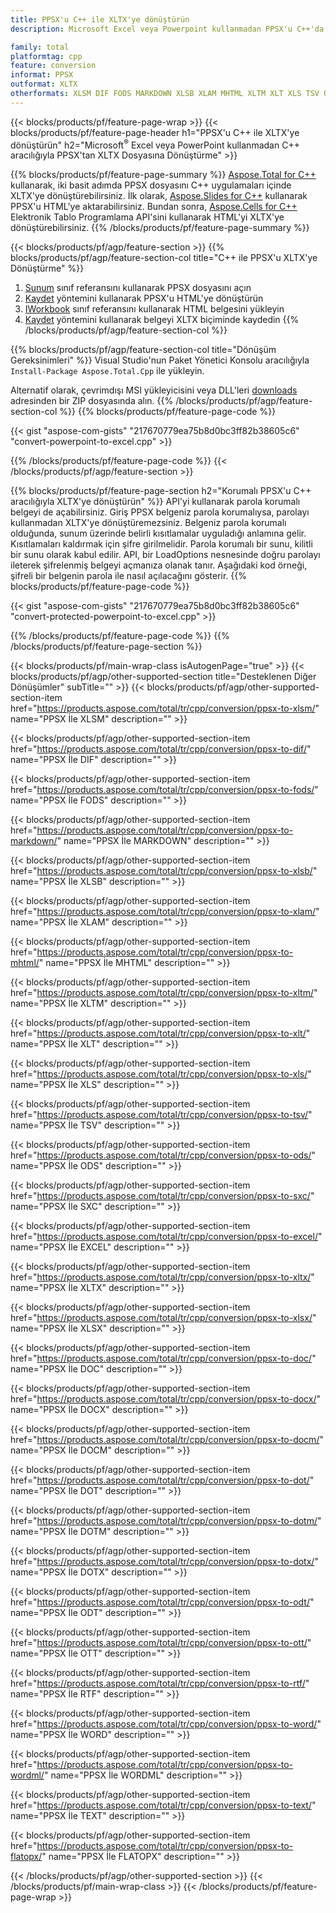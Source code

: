 ```yaml
---
title: PPSX'u C++ ile XLTX'ye dönüştürün
description: Microsoft Excel veya Powerpoint kullanmadan PPSX'u C++'da XLTX'ye aktarın

family: total
platformtag: cpp
feature: conversion
informat: PPSX
outformat: XLTX
otherformats: XLSM DIF FODS MARKDOWN XLSB XLAM MHTML XLTM XLT XLS TSV ODS SXC EXCEL CSV XLSX DOC DOCX DOCM DOT DOTM DOTX ODT OTT RTF WORD WORDML TEXT FLATOPX
---
```

{{< blocks/products/pf/feature-page-wrap >}}
{{< blocks/products/pf/feature-page-header h1="PPSX'u C++ ile XLTX'ye dönüştürün" h2="Microsoft<sup>&reg;</sup> Excel veya PowerPoint kullanmadan C++ aracılığıyla PPSX'tan XLTX Dosyasına Dönüştürme" >}}

{{% blocks/products/pf/feature-page-summary %}}
[Aspose.Total for C++](https://products.aspose.com/total/cpp/) kullanarak, iki basit adımda PPSX dosyasını C++ uygulamaları içinde XLTX'ye dönüştürebilirsiniz. İlk olarak, [Aspose.Slides for C++](https://products.aspose.com/slides/cpp/) kullanarak PPSX'u HTML'ye aktarabilirsiniz. Bundan sonra, [Aspose.Cells for C++](https://products.aspose.com/cells/cpp/) Elektronik Tablo Programlama API'sini kullanarak HTML'yi XLTX'ye dönüştürebilirsiniz. 
{{% /blocks/products/pf/feature-page-summary  %}}

{{< blocks/products/pf/agp/feature-section >}}
{{% blocks/products/pf/agp/feature-section-col title="C++ ile PPSX'u XLTX'ye Dönüştürme" %}}
1. [Sunum](https://reference.aspose.com/slides/cpp/class/aspose.slides.presentation) sınıf referansını kullanarak PPSX dosyasını açın
2. [Kaydet](https://reference.aspose.com/slides/cpp/class/aspose.slides.presentation#a06fe2a156063c8c3e5ada2713bb697ba) yöntemini kullanarak PPSX'u HTML'ye dönüştürün
3. [IWorkbook](https://reference.aspose.com/cells/cpp/class/aspose.cells.i_workbook) sınıf referansını kullanarak HTML belgesini yükleyin
4. [Kaydet](https://reference.aspose.com/cells/cpp/class/aspose.cells.i_workbook#a5dc7de23f7ceba76a05dc1d49f51502e) yöntemini kullanarak belgeyi XLTX biçiminde kaydedin
{{% /blocks/products/pf/agp/feature-section-col %}}

{{% blocks/products/pf/agp/feature-section-col title="Dönüşüm Gereksinimleri" %}}
Visual Studio'nun Paket Yönetici Konsolu aracılığıyla ```Install-Package Aspose.Total.Cpp``` ile yükleyin.

Alternatif olarak, çevrimdışı MSI yükleyicisini veya DLL'leri [downloads](https://releases.aspose.com/total/cpp) adresinden bir ZIP dosyasında alın.
{{% /blocks/products/pf/agp/feature-section-col %}}
{{% blocks/products/pf/feature-page-code %}}

{{< gist "aspose-com-gists" "217670779ea75b8d0bc3ff82b38605c6" "convert-powerpoint-to-excel.cpp" >}}



{{% /blocks/products/pf/feature-page-code %}}
{{< /blocks/products/pf/agp/feature-section >}}

{{% blocks/products/pf/feature-page-section  h2="Korumalı PPSX'u C++ aracılığıyla XLTX'ye dönüştürün" %}}
API'yi kullanarak parola korumalı belgeyi de açabilirsiniz. Giriş PPSX belgeniz parola korumalıysa, parolayı kullanmadan XLTX'ye dönüştüremezsiniz. Belgeniz parola korumalı olduğunda, sunum üzerinde belirli kısıtlamalar uyguladığı anlamına gelir. Kısıtlamaları kaldırmak için şifre girilmelidir. Parola korumalı bir sunu, kilitli bir sunu olarak kabul edilir. API, bir LoadOptions nesnesinde doğru parolayı ileterek şifrelenmiş belgeyi açmanıza olanak tanır. Aşağıdaki kod örneği, şifreli bir belgenin parola ile nasıl açılacağını gösterir.
{{% blocks/products/pf/feature-page-code %}}

{{< gist "aspose-com-gists" "217670779ea75b8d0bc3ff82b38605c6" "convert-protected-powerpoint-to-excel.cpp" >}}

{{% /blocks/products/pf/feature-page-code  %}}
{{% /blocks/products/pf/feature-page-section %}}

{{< blocks/products/pf/main-wrap-class isAutogenPage="true" >}}
{{< blocks/products/pf/agp/other-supported-section title="Desteklenen Diğer Dönüşümler" subTitle="" >}}
{{< blocks/products/pf/agp/other-supported-section-item href="https://products.aspose.com/total/tr/cpp/conversion/ppsx-to-xlsm/" name="PPSX İle XLSM" description="" >}}

{{< blocks/products/pf/agp/other-supported-section-item href="https://products.aspose.com/total/tr/cpp/conversion/ppsx-to-dif/" name="PPSX İle DIF" description="" >}}

{{< blocks/products/pf/agp/other-supported-section-item href="https://products.aspose.com/total/tr/cpp/conversion/ppsx-to-fods/" name="PPSX İle FODS" description="" >}}

{{< blocks/products/pf/agp/other-supported-section-item href="https://products.aspose.com/total/tr/cpp/conversion/ppsx-to-markdown/" name="PPSX İle MARKDOWN" description="" >}}

{{< blocks/products/pf/agp/other-supported-section-item href="https://products.aspose.com/total/tr/cpp/conversion/ppsx-to-xlsb/" name="PPSX İle XLSB" description="" >}}

{{< blocks/products/pf/agp/other-supported-section-item href="https://products.aspose.com/total/tr/cpp/conversion/ppsx-to-xlam/" name="PPSX İle XLAM" description="" >}}

{{< blocks/products/pf/agp/other-supported-section-item href="https://products.aspose.com/total/tr/cpp/conversion/ppsx-to-mhtml/" name="PPSX İle MHTML" description="" >}}

{{< blocks/products/pf/agp/other-supported-section-item href="https://products.aspose.com/total/tr/cpp/conversion/ppsx-to-xltm/" name="PPSX İle XLTM" description="" >}}

{{< blocks/products/pf/agp/other-supported-section-item href="https://products.aspose.com/total/tr/cpp/conversion/ppsx-to-xlt/" name="PPSX İle XLT" description="" >}}

{{< blocks/products/pf/agp/other-supported-section-item href="https://products.aspose.com/total/tr/cpp/conversion/ppsx-to-xls/" name="PPSX İle XLS" description="" >}}

{{< blocks/products/pf/agp/other-supported-section-item href="https://products.aspose.com/total/tr/cpp/conversion/ppsx-to-tsv/" name="PPSX İle TSV" description="" >}}

{{< blocks/products/pf/agp/other-supported-section-item href="https://products.aspose.com/total/tr/cpp/conversion/ppsx-to-ods/" name="PPSX İle ODS" description="" >}}

{{< blocks/products/pf/agp/other-supported-section-item href="https://products.aspose.com/total/tr/cpp/conversion/ppsx-to-sxc/" name="PPSX İle SXC" description="" >}}

{{< blocks/products/pf/agp/other-supported-section-item href="https://products.aspose.com/total/tr/cpp/conversion/ppsx-to-excel/" name="PPSX İle EXCEL" description="" >}}

{{< blocks/products/pf/agp/other-supported-section-item href="https://products.aspose.com/total/tr/cpp/conversion/ppsx-to-xltx/" name="PPSX İle XLTX" description="" >}}

{{< blocks/products/pf/agp/other-supported-section-item href="https://products.aspose.com/total/tr/cpp/conversion/ppsx-to-xlsx/" name="PPSX İle XLSX" description="" >}}

{{< blocks/products/pf/agp/other-supported-section-item href="https://products.aspose.com/total/tr/cpp/conversion/ppsx-to-doc/" name="PPSX İle DOC" description="" >}}

{{< blocks/products/pf/agp/other-supported-section-item href="https://products.aspose.com/total/tr/cpp/conversion/ppsx-to-docx/" name="PPSX İle DOCX" description="" >}}

{{< blocks/products/pf/agp/other-supported-section-item href="https://products.aspose.com/total/tr/cpp/conversion/ppsx-to-docm/" name="PPSX İle DOCM" description="" >}}

{{< blocks/products/pf/agp/other-supported-section-item href="https://products.aspose.com/total/tr/cpp/conversion/ppsx-to-dot/" name="PPSX İle DOT" description="" >}}

{{< blocks/products/pf/agp/other-supported-section-item href="https://products.aspose.com/total/tr/cpp/conversion/ppsx-to-dotm/" name="PPSX İle DOTM" description="" >}}

{{< blocks/products/pf/agp/other-supported-section-item href="https://products.aspose.com/total/tr/cpp/conversion/ppsx-to-dotx/" name="PPSX İle DOTX" description="" >}}

{{< blocks/products/pf/agp/other-supported-section-item href="https://products.aspose.com/total/tr/cpp/conversion/ppsx-to-odt/" name="PPSX İle ODT" description="" >}}

{{< blocks/products/pf/agp/other-supported-section-item href="https://products.aspose.com/total/tr/cpp/conversion/ppsx-to-ott/" name="PPSX İle OTT" description="" >}}

{{< blocks/products/pf/agp/other-supported-section-item href="https://products.aspose.com/total/tr/cpp/conversion/ppsx-to-rtf/" name="PPSX İle RTF" description="" >}}

{{< blocks/products/pf/agp/other-supported-section-item href="https://products.aspose.com/total/tr/cpp/conversion/ppsx-to-word/" name="PPSX İle WORD" description="" >}}

{{< blocks/products/pf/agp/other-supported-section-item href="https://products.aspose.com/total/tr/cpp/conversion/ppsx-to-wordml/" name="PPSX İle WORDML" description="" >}}

{{< blocks/products/pf/agp/other-supported-section-item href="https://products.aspose.com/total/tr/cpp/conversion/ppsx-to-text/" name="PPSX İle TEXT" description="" >}}

{{< blocks/products/pf/agp/other-supported-section-item href="https://products.aspose.com/total/tr/cpp/conversion/ppsx-to-flatopx/" name="PPSX İle FLATOPX" description="" >}}


{{< /blocks/products/pf/agp/other-supported-section >}}
{{< /blocks/products/pf/main-wrap-class >}}
{{< /blocks/products/pf/feature-page-wrap >}}